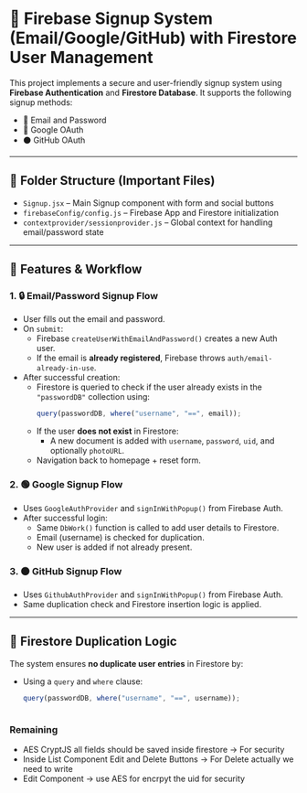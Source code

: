# 🔐 Firebase Signup System (Email/Google/GitHub) with Firestore User Management

This project implements a secure and user-friendly signup system using **Firebase Authentication** and **Firestore Database**. It supports the following signup methods:

- 📧 Email and Password
- 🔵 Google OAuth
- ⚫ GitHub OAuth

---

## 📁 Folder Structure (Important Files)

- `Signup.jsx` – Main Signup component with form and social buttons
- `firebaseConfig/config.js` – Firebase App and Firestore initialization
- `contextprovider/sessionprovider.js` – Global context for handling email/password state

---

## 🧠 Features & Workflow

### 1. 🔒 Email/Password Signup Flow

- User fills out the email and password.
- On `submit`:
  - Firebase `createUserWithEmailAndPassword()` creates a new Auth user.
  - If the email is **already registered**, Firebase throws `auth/email-already-in-use`.
- After successful creation:
  - Firestore is queried to check if the user already exists in the `"passwordDB"` collection using:
    ```js
    query(passwordDB, where("username", "==", email));
    ```
  - If the user **does not exist** in Firestore:
    - A new document is added with `username`, `password`, `uid`, and optionally `photoURL`.
  - Navigation back to homepage + reset form.

### 2. 🟢 Google Signup Flow

- Uses `GoogleAuthProvider` and `signInWithPopup()` from Firebase Auth.
- After successful login:
  - Same `DbWork()` function is called to add user details to Firestore.
  - Email (username) is checked for duplication.
  - New user is added if not already present.

### 3. ⚫ GitHub Signup Flow

- Uses `GithubAuthProvider` and `signInWithPopup()` from Firebase Auth.
- Same duplication check and Firestore insertion logic is applied.

---

## 🔁 Firestore Duplication Logic

The system ensures **no duplicate user entries** in Firestore by:
- Using a `query` and `where` clause:
  ```js
  query(passwordDB, where("username", "==", username));



### Remaining
  - AES CryptJS all fields should be saved inside firestore -> For security 
  - Inside List Component Edit and Delete Buttons -> For Delete actually we need to write  
  - Edit Component -> use AES for encrpyt the uid for security